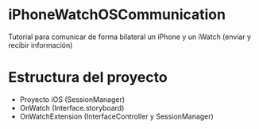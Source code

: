 # iPhoneWatchOSCommunication
Tutorial para comunicar de forma bilateral un iPhone y un iWatch (enviar y recibir información)


# Estructura del proyecto

- Proyecto iOS (SessionManager)
- OnWatch (Interface.storyboard)
- OnWatchExtension (InterfaceController y SessionManager)

